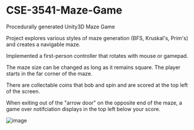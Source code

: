 # CSE-3541-Maze-Game
 Procedurally generated Unity3D Maze Game

Project explores various styles of maze generation (BFS, Kruskal's, Prim's) and creates a navigable maze.

Implemented a first-person controller that rotates with mouse or gamepad. 

The maze size can be changed as long as it remains square. The player starts in the far corner of the maze.

There are collectable coins that bob and spin and are scored at the top left of the screen.

When exiting out of the "arrow door" on the opposite end of the maze, a game over notifciation displays in the top left below your score.

![image](https://user-images.githubusercontent.com/49098697/186531743-62cc875d-cd91-49ee-bb25-041c484fc45e.png)
